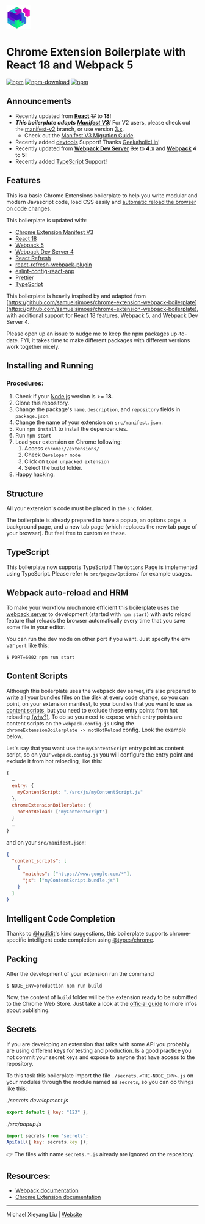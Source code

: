 <img src="src/assets/img/icon-128.png" width="64"/>

# Chrome Extension Boilerplate with React 18 and Webpack 5

[![npm](https://img.shields.io/npm/v/chrome-extension-boilerplate-react)](https://www.npmjs.com/package/chrome-extension-boilerplate-react)
[![npm-download](https://img.shields.io/npm/dw/chrome-extension-boilerplate-react)](https://www.npmjs.com/package/chrome-extension-boilerplate-react)
[![npm](https://img.shields.io/npm/dm/chrome-extension-boilerplate-react)](https://www.npmjs.com/package/chrome-extension-boilerplate-react)

## Announcements

- Recently updated from **[React](https://reactjs.org)** ~~17~~ to **18**!
- **_This boilerplate adopts
  [Manifest V3](https://developer.chrome.com/docs/extensions/mv3/intro/mv3-overview/)!_**
  For V2 users, please check out the
  [manifest-v2](https://github.com/lxieyang/chrome-extension-boilerplate-react/tree/manifest-v2)
  branch, or use version
  [3.x](https://www.npmjs.com/package/chrome-extension-boilerplate-react/v/3.3.0).
  - Check out the
    [Manifest V3 Migration Guide](https://developer.chrome.com/docs/extensions/mv3/intro/mv3-migration/).
- Recently added
  [devtools](https://developer.chrome.com/docs/extensions/mv3/devtools/)
  Support! Thanks
  [GeekaholicLin](https://github.com/lxieyang/chrome-extension-boilerplate-react/issues/17)!
- Recently updated from
  **[Webpack Dev Server](https://webpack.js.org/configuration/dev-server/)**
  ~~3.x~~ to **4.x** and **[Webpack](https://webpack.js.org/)** ~~4~~ to **5**!
- Recently added [TypeScript](https://www.typescriptlang.org/) Support!

## Features

This is a basic Chrome Extensions boilerplate to help you write modular and
modern Javascript code, load CSS easily and
[automatic reload the browser on code changes](https://webpack.github.io/docs/webpack-dev-server.html#automatic-refresh).

This boilerplate is updated with:

- [Chrome Extension Manifest V3](https://developer.chrome.com/docs/extensions/mv3/intro/mv3-overview/)
- [React 18](https://reactjs.org)
- [Webpack 5](https://webpack.js.org/)
- [Webpack Dev Server 4](https://webpack.js.org/configuration/dev-server/)
- [React Refresh](https://www.npmjs.com/package/react-refresh)
- [react-refresh-webpack-plugin](https://github.com/pmmmwh/react-refresh-webpack-plugin)
- [eslint-config-react-app](https://www.npmjs.com/package/eslint-config-react-app)
- [Prettier](https://prettier.io/)
- [TypeScript](https://www.typescriptlang.org/)

This boilerplate is heavily inspired by and adapted from
[https://github.com/samuelsimoes/chrome-extension-webpack-boilerplate](https://github.com/samuelsimoes/chrome-extension-webpack-boilerplate),
with additional support for React 18 features, Webpack 5, and Webpack Dev
Server 4.

Please open up an issue to nudge me to keep the npm packages up-to-date. FYI, it
takes time to make different packages with different versions work together
nicely.

## Installing and Running

### Procedures:

1. Check if your [Node.js](https://nodejs.org/) version is >= **18**.
2. Clone this repository.
3. Change the package's `name`, `description`, and `repository` fields in
   `package.json`.
4. Change the name of your extension on `src/manifest.json`.
5. Run `npm install` to install the dependencies.
6. Run `npm start`
7. Load your extension on Chrome following:
   1. Access `chrome://extensions/`
   2. Check `Developer mode`
   3. Click on `Load unpacked extension`
   4. Select the `build` folder.
8. Happy hacking.

## Structure

All your extension's code must be placed in the `src` folder.

The boilerplate is already prepared to have a popup, an options page, a
background page, and a new tab page (which replaces the new tab page of your
browser). But feel free to customize these.

## TypeScript

This boilerplate now supports TypeScript! The `Options` Page is implemented
using TypeScript. Please refer to `src/pages/Options/` for example usages.

## Webpack auto-reload and HRM

To make your workflow much more efficient this boilerplate uses the
[webpack server](https://webpack.github.io/docs/webpack-dev-server.html) to
development (started with `npm start`) with auto reload feature that reloads the
browser automatically every time that you save some file in your editor.

You can run the dev mode on other port if you want. Just specify the env var
`port` like this:

```
$ PORT=6002 npm run start
```

## Content Scripts

Although this boilerplate uses the webpack dev server, it's also prepared to
write all your bundles files on the disk at every code change, so you can point,
on your extension manifest, to your bundles that you want to use as
[content scripts](https://developer.chrome.com/extensions/content_scripts), but
you need to exclude these entry points from hot reloading
[(why?)](https://github.com/samuelsimoes/chrome-extension-webpack-boilerplate/issues/4#issuecomment-261788690).
To do so you need to expose which entry points are content scripts on the
`webpack.config.js` using the `chromeExtensionBoilerplate -> notHotReload`
config. Look the example below.

Let's say that you want use the `myContentScript` entry point as content script,
so on your `webpack.config.js` you will configure the entry point and exclude it
from hot reloading, like this:

```js
{
  …
  entry: {
    myContentScript: "./src/js/myContentScript.js"
  },
  chromeExtensionBoilerplate: {
    notHotReload: ["myContentScript"]
  }
  …
}
```

and on your `src/manifest.json`:

```json
{
  "content_scripts": [
    {
      "matches": ["https://www.google.com/*"],
      "js": ["myContentScript.bundle.js"]
    }
  ]
}
```

## Intelligent Code Completion

Thanks to
[@hudidit](https://github.com/lxieyang/chrome-extension-boilerplate-react/issues/4)'s
kind suggestions, this boilerplate supports chrome-specific intelligent code
completion using [@types/chrome](https://www.npmjs.com/package/@types/chrome).

## Packing

After the development of your extension run the command

```
$ NODE_ENV=production npm run build
```

Now, the content of `build` folder will be the extension ready to be submitted
to the Chrome Web Store. Just take a look at the
[official guide](https://developer.chrome.com/webstore/publish) to more infos
about publishing.

## Secrets

If you are developing an extension that talks with some API you probably are
using different keys for testing and production. Is a good practice you not
commit your secret keys and expose to anyone that have access to the repository.

To this task this boilerplate import the file `./secrets.<THE-NODE_ENV>.js` on
your modules through the module named as `secrets`, so you can do things like
this:

_./secrets.development.js_

```js
export default { key: "123" };
```

_./src/popup.js_

```js
import secrets from "secrets";
ApiCall({ key: secrets.key });
```

:point_right: The files with name `secrets.*.js` already are ignored on the
repository.

## Resources:

- [Webpack documentation](https://webpack.js.org/concepts/)
- [Chrome Extension documentation](https://developer.chrome.com/extensions/getstarted)

---

Michael Xieyang Liu | [Website](https://lxieyang.github.io)
